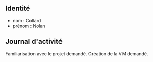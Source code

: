 ## Identité
- nom : Collard
- prénom : Nolan

## Journal d'activité
Familiarisation avec le projet demandé.
Création de la VM demandé.
